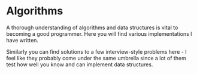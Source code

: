 # Algorithms
A thorough understanding of algorithms and data structures is vital to becoming a good programmer.
Here you will find various implementations I have written. 

Similarly you can find solutions to a few interview-style problems here - I feel like they probably come under the
same umbrella since a lot of them test how well you know and can implement data structures.
